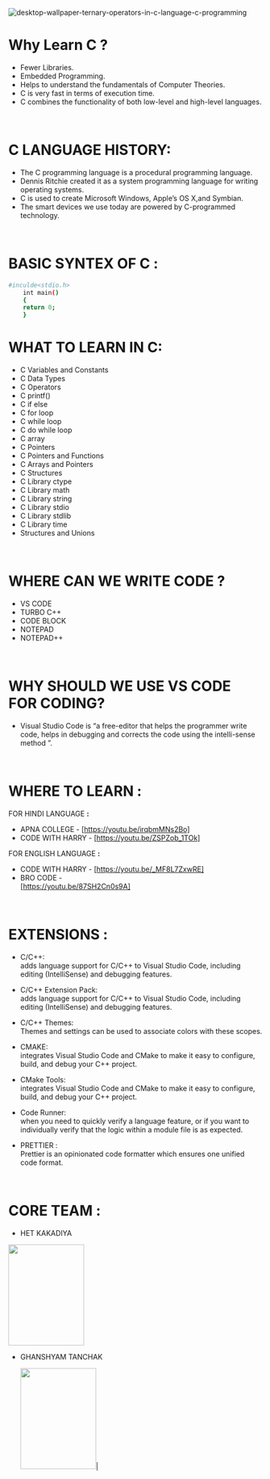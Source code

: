 <p style="text-align: center;">
  <picture>
 
 ![desktop-wallpaper-ternary-operators-in-c-language-c-programming](https://github.com/het2809/C-language-practice/assets/132273406/4ca726ad-0b2f-4673-bc30-f11685ee6ec0)

  </picture>
</p>





# **Why Learn C ?**
 - Fewer Libraries. 
 - Embedded Programming.
 - Helps to understand the fundamentals of Computer Theories.
 - C is very fast in terms of execution time.
 - C combines the functionality of both low-level and high-level languages.

<br />

# **C LANGUAGE HISTORY:**

- The C programming language is a procedural programming language. 
- Dennis Ritchie created it as a system programming language for writing operating systems.
 - C is used to create Microsoft Windows, Apple’s OS X,and Symbian. 
 - The smart devices we use today are powered by C-programmed technology.

<br />


# **BASIC SYNTEX OF C :**
```sh
#inculde<stdio.h>
    int main()
    {
    return 0;
    }
```


# **WHAT TO LEARN IN C:**
 - C Variables and Constants
- C Data Types
- C Operators
- C printf()
- C if else
- C for loop
- C while loop
- C do while loop
- C array
- C Pointers
- C Pointers and Functions
- C Arrays and Pointers
- C Structures
- C Library ctype
- C Library math
- C Library string
- C Library stdio
- C Library stdlib
- C Library time
- Structures and Unions

<br />

# **WHERE CAN WE WRITE CODE ?**
- VS CODE
- TURBO C++
- CODE BLOCK
- NOTEPAD
- NOTEPAD++


<br />

# **WHY SHOULD WE USE VS CODE FOR CODING?**
- Visual Studio Code is “a free-editor that helps the programmer write code, helps in debugging and corrects the code using the intelli-sense method ”.

<br />

# **WHERE TO LEARN :**
FOR HINDI LANGUAGE **:**
- APNA COLLEGE - [https://youtu.be/irqbmMNs2Bo]
- CODE WITH HARRY - [https://youtu.be/ZSPZob_1TOk]

FOR ENGLISH LANGUAGE **:**
- CODE WITH HARRY - [https://youtu.be/_MF8L7ZxwRE]
- BRO CODE -   
[https://youtu.be/87SH2Cn0s9A]

<br />

# **EXTENSIONS :**

 - C/C++:   
 adds language support for C/C++ to Visual Studio Code, including editing (IntelliSense) and debugging features.

 - C/C++ Extension Pack:  
 adds language support for C/C++ to Visual Studio Code, including editing (IntelliSense) and debugging features.

- C/C++ Themes:  
Themes and settings can be used to associate colors with these scopes.

- CMAKE:  
integrates Visual Studio Code and CMake to make it easy to configure, build, and debug your C++ project.

- CMake Tools:  
integrates Visual Studio Code and CMake to make it easy to configure, build, and debug your C++ project.

- Code Runner:  
when you need to quickly verify a language feature, or if you want to individually verify that the logic within a module file is as expected.

- PRETTIER :  
 Prettier is an opinionated code formatter which ensures one unified code 
 format.

<br />

# **CORE TEAM :**
- HET KAKADIYA  
<img src= "https://github.com/het2809/C-language-practice/assets/132273406/231e9654-f416-4203-8511-f6df83facb32" width="150" height="200">

- GHANSHYAM TANCHAK

    <img src= "https://github.com/het2809/C-language-practice/assets/132273406/7ee0ccc0-2798-4d4a-a3dd-bf480d8855dd" width="150" height="200">|



